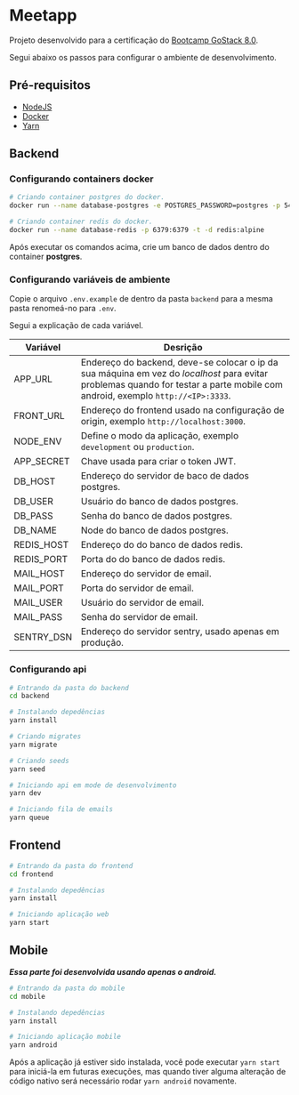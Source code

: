 # Meetapp

Projeto desenvolvido para a certificação do [Bootcamp GoStack 8.0](https://rocketseat.com.br/bootcamp).

Segui abaixo os passos para configurar o ambiente de desenvolvimento.

## Pré-requisitos

-   [NodeJS](https://nodejs.org)
-   [Docker](https://www.docker.com/docker-community)
-   [Yarn](https://yarnpkg.com)

## Backend

### Configurando containers docker

```bash
# Criando container postgres do docker.
docker run --name database-postgres -e POSTGRES_PASSWORD=postgres -p 5432:5432 -d postgres

# Criando container redis do docker.
docker run --name database-redis -p 6379:6379 -t -d redis:alpine

```

Após executar os comandos acima, crie um banco de dados dentro do container **postgres**.

### Configurando variáveis de ambiente

Copie o arquivo `.env.example` de dentro da pasta `backend` para a mesma pasta renomeá-no para `.env`.

Segui a explicação de cada variável.

| Variável   | Desrição                                                                                                                                                                       |
| ---------- | ------------------------------------------------------------------------------------------------------------------------------------------------------------------------------ |
| APP_URL    | Endereço do backend, deve-se colocar o ip da sua máquina em vez do _localhost_ para evitar problemas quando for testar a parte mobile com android, exemplo `http://<IP>:3333`. |
| FRONT_URL  | Endereço do frontend usado na configuração de origin, exemplo `http://localhost:3000`.                                                                                         |
| NODE_ENV   | Define o modo da aplicação, exemplo `development` ou `production`.                                                                                                             |
| APP_SECRET | Chave usada para criar o token JWT.                                                                                                                                            |
| DB_HOST    | Endereço do servidor de baco de dados postgres.                                                                                                                                |
| DB_USER    | Usuário do banco de dados postgres.                                                                                                                                            |
| DB_PASS    | Senha do banco de dados postgres.                                                                                                                                              |
| DB_NAME    | Node do banco de dados postgres.                                                                                                                                               |
| REDIS_HOST | Endereço do do banco de dados redis.                                                                                                                                           |
| REDIS_PORT | Porta do do banco de dados redis.                                                                                                                                              |
| MAIL_HOST  | Endereço do servidor de email.                                                                                                                                                 |
| MAIL_PORT  | Porta do servidor de email.                                                                                                                                                    |
| MAIL_USER  | Usuário do servidor de email.                                                                                                                                                  |
| MAIL_PASS  | Senha do servidor de email.                                                                                                                                                    |
| SENTRY_DSN | Endereço do servidor sentry, usado apenas em produção.                                                                                                                         |

### Configurando api

```bash
# Entrando da pasta do backend
cd backend

# Instalando depedências
yarn install

# Criando migrates
yarn migrate

# Criando seeds
yarn seed

# Iniciando api em mode de desenvolvimento
yarn dev

# Iniciando fila de emails
yarn queue
```

## Frontend

```bash
# Entrando da pasta do frontend
cd frontend

# Instalando depedências
yarn install

# Iniciando aplicação web
yarn start
```

## Mobile

**_Essa parte foi desenvolvida usando apenas o android._**

```bash
# Entrando da pasta do mobile
cd mobile

# Instalando depedências
yarn install

# Iniciando aplicação mobile
yarn android
```

Após a aplicação já estiver sido instalada, você pode executar `yarn start` para iniciá-la em futuras execuções, mas quando tiver alguma alteração de código nativo será necessário rodar `yarn android` novamente.
